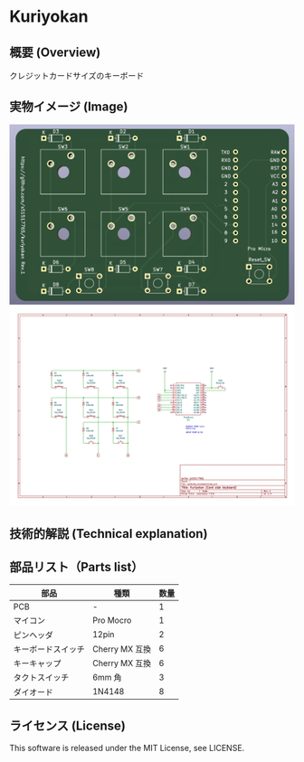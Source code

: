 # Kuriyokan

## 概要 (Overview)

クレジットカードサイズのキーボード

## 実物イメージ (Image)

<img src="img/image.jpg" width="700">
<img src="img/schematic.jpg" width="700">

## 技術的解説 (Technical explanation)

## 部品リスト（Parts list）

| 部品               | 種類           | 数量 |
| ------------------ | -------------- | ---- |
| PCB                | -              | 1    |
| マイコン           | Pro Mocro      | 1    |
| ピンヘッダ         | 12pin          | 2    |
| キーボードスイッチ | Cherry MX 互換 | 6    |
| キーキャップ       | Cherry MX 互換 | 6    |
| タクトスイッチ     | 6mm 角         | 3    |
| ダイオード         | 1N4148         | 8    |

## ライセンス (License)

This software is released under the MIT License, see LICENSE.

